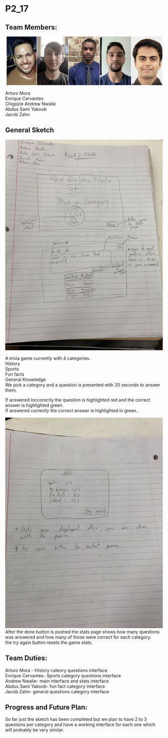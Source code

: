 # P2_17
## Team Members:

![](Group.JPG)

Arturo Mora\
Enrique Cervantes\
Chigozie Andrew Nwalie\
Abdus Sami Yakoob\
Jacob Zahn


## General Sketch

![](IMG3812690036288305170.jpg)

A trivia game currently with 4 categories.\
History \
Sports \
Fun facts \
General Knowledge \
We pick a category and a question is presented with 20 seconds to answer them.

If answered Inccorectly the question is highlighted red and the correct answer is highlighted green. \
If answered correctly the correct answer is highlighted in green.

![](IMG7549796776958012386.jpg)
After the done button is pushed the stats page shows how many questions was answered and how many of those were correct for each category. \
the try again button resets the game stats.


## Team Duties:

Arturo Mora - History cateory questions interface \
Enrique Cervantes- Sports category questions interface \
Andrew Nwalie- main interface and stats interface \
Abdus Sami Yakoob- fun fact category interface \
Jacob Zahn- general questions category interface 


## Progress and Future Plan:

So far just the sketch has been completed but we plan to have 2 to 3 questions per category and have a working interface for each one which will probably be very similar.

